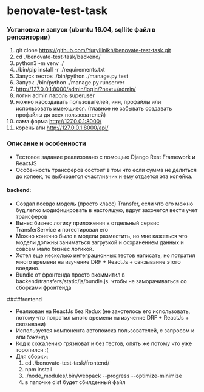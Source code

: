 # benovate-test-task

### Установка и запуск (ubuntu 16.04, sqllite файл в репозитории)
1. git clone https://github.com/YuryIlinikh/benovate-test-task.git
1. cd ./benovate-test-task/backend/
1. python3 -m venv ./
1. ./bin/pip install -r ./requirements.txt
1. Запуск тестов ./bin/python ./manage.py test
1. Запуск ./bin/python ./manage.py runserver
1. http://127.0.0.1:8000/admin/login/?next=/admin/
1. логин admin пароль superuser
1. можно насоздавать пользователей, инн, профайлы или использовать имеющиеся. (главное не забывать создавать профайлы дя всех пользователей)
1. сама форма http://127.0.0.1:8000/
1. корень апи http://127.0.0.1:8000/api/

### Описание и особенности
* Тестовое задание реализовано с помощью Django Rest Framework и ReactJS
* Особенность трансферов состоит в том что если сумма не делиться до копеек, то выбирается счастливчик и ему отдается эта копейка.
#### backend:
* Создал псевдо модель (просто класс) Transfer, если что его можно буд легко модифицировать в настоящую, вдруг захочется вести учет трансферов
* Вынес бизнес логику приложения в отдельный сервис TransferService и потестировал его
* Можно конечно было в модели разместить, но мне кажеться что модели должны заниматься загрузкой и сохранением данных и совсем мало бизнес логикой.
* Хотел еще несколько интеграционных тестов написать, но потратил много времени на изучение DRF + ReactJs + связывание этого воедино.
* Bundle от фронтенда просто вкоммитил в backend/transfers/static/js/bundle.js. чтобы не заморачиваться со сборками фронтенда

####frontend
* Реалиован на ReactJs без Redux (не захотелось его использовать, потому что потратил много времени на изучение DRF + ReactJs + связывани)
* Используется компонента автопоиска пользователей, с запросом к апи бэкенда
* Код к сожалению грязноват и без тестов, опять же потому что уже торопился :(
* Для сборки:
   1. cd ./benovate-test-task/frontend/
   1. npm install
   1. ./node_modules/.bin/webpack --progress --optimize-minimize
   1. в папочке dist будет сбилденный файл
